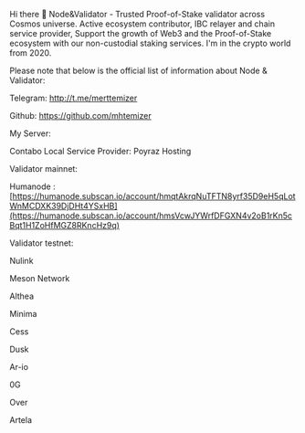 Hi there 👋 Node&Validator - Trusted Proof-of-Stake validator across Cosmos universe. Active ecosystem contributor, IBC relayer and chain service provider, Support the growth of Web3 and the Proof-of-Stake ecosystem with our non-custodial staking services.  I'm in the crypto world from 2020.

Please note that below is the official list of information about Node & Validator:

Telegram: http://t.me/merttemizer

Github: https://github.com/mhtemizer

My Server:

Contabo
Local Service Provider: Poyraz Hosting

Validator mainnet:

Humanode : [https://humanode.subscan.io/account/hmqtAkrqNuTFTN8yrf35D9eH5qLotWnMCDXK39DjDHt4YSxHB](https://humanode.subscan.io/account/hmsVcwJYWrfDFGXN4v2oB1rKn5cBqt1H1ZoHfMGZ8RKncHz9q)

Validator testnet:

Nulink

Meson Network

Althea

Minima

Cess

Dusk

Ar-io

0G

Over

Artela


